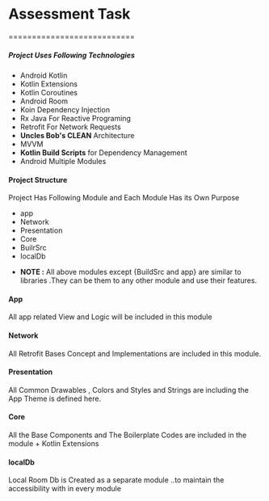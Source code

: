 # Assessment Task
===========================

##### Project Uses Following Technologies

  - Android Kotlin
  - Kotlin Extensions
  - Kotlin Coroutines
  - Android Room
  - Koin Dependency Injection
  - Rx Java For Reactive Programing
  - Retrofit For Network Requests
  - **Uncles Bob's CLEAN**  Architecture
  - MVVM
  - **Kotlin Build Scripts** for Dependency Management
  - Android Multiple Modules

#### Project Structure
 Project Has Following Module and Each Module Has its Own Purpose
  - app
  - Network
  - Presentation
  - Core
  - BuilrSrc
  - localDb

 * **NOTE :** All above modules except {BuildSrc and app} are similar to libraries .They can  be them  to any other module and use their features.


#### App
All app related View and Logic will be included in this module

#### Network
All Retrofit Bases Concept and Implementations are  included in this module.

#### Presentation
All Common Drawables , Colors and Styles and Strings are  including the App Theme is  defined here.


#### Core
All the Base Components and The Boilerplate Codes are included in the module + Kotlin Extensions

#### localDb
Local Room Db is Created as a separate module ..to maintain the accessibility with in every module
